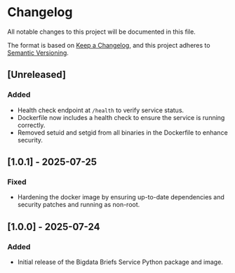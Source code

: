 # Changelog

All notable changes to this project will be documented in this file.

The format is based on [Keep a Changelog](https://keepachangelog.com/en/1.1.0/),
and this project adheres to [Semantic Versioning](https://semver.org/spec/v2.0.0.html).

## [Unreleased]

### Added
- Health check endpoint at `/health` to verify service status.
- Dockerfile now includes a health check to ensure the service is running correctly.
- Removed setuid and setgid from all binaries in the Dockerfile to enhance security.

## [1.0.1] - 2025-07-25

### Fixed

- Hardening the docker image by ensuring up-to-date dependencies and security patches and running as non-root.

## [1.0.0] - 2025-07-24

### Added

- Initial release of the Bigdata Briefs Service Python package and image.
